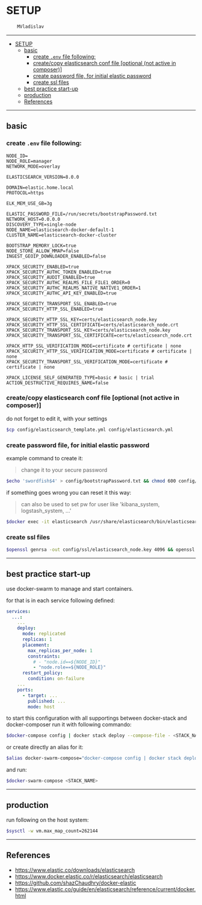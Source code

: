 # SETUP

```sh
    MVladislav
```

---

- [SETUP](#setup)
  - [basic](#basic)
    - [create `.env` file following:](#create-env-file-following)
    - [create/copy elasticsearch conf file [optional (not active in composer)]](#createcopy-elasticsearch-conf-file-optional-not-active-in-composer)
    - [create password file, for initial elastic password](#create-password-file-for-initial-elastic-password)
    - [create ssl files](#create-ssl-files)
  - [best practice start-up](#best-practice-start-up)
  - [production](#production)
  - [References](#references)

---

## basic

### create `.env` file following:

```env
NODE_ID=
NODE_ROLE=manager
NETWORK_MODE=overlay

ELASTICSEARCH_VERSION=8.0.0

DOMAIN=elastic.home.local
PROTOCOL=https

ELK_MEM_USE_GB=3g

ELASTIC_PASSWORD_FILE=/run/secrets/bootstrapPassword.txt
NETWORK_HOST=0.0.0.0
DISCOVERY_TYPE=single-node
NODE_NAME=elasticsearch-docker-default-1
CLUSTER_NAME=elasticsearch-docker-cluster

BOOTSTRAP_MEMORY_LOCK=true
NODE_STORE_ALLOW_MMAP=false
INGEST_GEOIP_DOWNLOADER_ENABLED=false

XPACK_SECURITY_ENABLED=true
XPACK_SECURITY_AUTHC_TOKEN_ENABLED=true
XPACK_SECURITY_AUDIT_ENABLED=true
XPACK_SECURITY_AUTHC_REALMS_FILE_FILE1_ORDER=0
XPACK_SECURITY_AUTHC_REALMS_NATIVE_NATIVE1_ORDER=1
XPACK_SECURITY_AUTHC_API_KEY_ENABLED=true

XPACK_SECURITY_TRANSPORT_SSL_ENABLED=true
XPACK_SECURITY_HTTP_SSL_ENABLED=true

XPACK_SECURITY_HTTP_SSL_KEY=certs/elasticsearch_node.key
XPACK_SECURITY_HTTP_SSL_CERTIFICATE=certs/elasticsearch_node.crt
XPACK_SECURITY_TRANSPORT_SSL_KEY=certs/elasticsearch_node.key
XPACK_SECURITY_TRANSPORT_SSL_CERTIFICATE=certs/elasticsearch_node.crt

XPACK_HTTP_SSL_VERIFICATION_MODE=certificate # certificate | none
XPACK_SECURITY_HTTP_SSL_VERIFICATION_MODE=certificate # certificate | none
XPACK_SECURITY_TRANSPORT_SSL_VERIFICATION_MODE=certificate # certificate | none

XPACK_LICENSE_SELF_GENERATED_TYPE=basic # basic | trial
ACTION_DESTRUCTIVE_REQUIRES_NAME=false
```

### create/copy elasticsearch conf file [optional (not active in composer)]

do not forget to edit it, with your settings

```sh
$cp config/elasticsearch_template.yml config/elasticsearch.yml
```

### create password file, for initial elastic password

example command to create it:

> change it to your secure password

```sh
$echo 'swordfish$4' > config/bootstrapPassword.txt && chmod 600 config/bootstrapPassword.txt
```

if something goes wrong you can reset it this way:

> can also be used to set pw for user like 'kibana_system, logstash_system, ...'

```sh
$docker exec -it elasticsearch /usr/share/elasticsearch/bin/elasticsearch-reset-password -u elastic
```

### create ssl files

```sh
$openssl genrsa -out config/ssl/elasticsearch_node.key 4096 && openssl req -new -x509 -sha256 -key config/ssl/elasticsearch_node.key -out config/ssl/elasticsearch_node.crt -days 365 -subj '/CN=elasticsearch'
```

---

## best practice start-up

use docker-swarm to manage and start containers.

for that is in each service following defined:

```yml
services:
  ...:
    ...
    deploy:
      mode: replicated
      replicas: 1
      placement:
        max_replicas_per_node: 1
        constraints:
          # - "node.id==${NODE_ID}"
          - "node.role==${NODE_ROLE}"
      restart_policy:
        condition: on-failure
    ...
    ports:
      - target: ...
        published: ...
        mode: host
```

to start this configuration with all supportings between docker-stack and docker-composer
run it with following commando:

```sh
$docker-compose config | docker stack deploy --compose-file - <STACK_NAME>
```

or create directly an alias for it:

```sh
$alias docker-swarm-compose="docker-compose config | docker stack deploy --compose-file -"
```

and run:

```sh
$docker-swarm-compose <STACK_NAME>
```

---

## production

run following on the host system:

```sh
$sysctl -w vm.max_map_count=262144
```

---

## References

- <https://www.elastic.co/downloads/elasticsearch>
- <https://www.docker.elastic.co/r/elasticsearch/elasticsearch>
- <https://github.com/shazChaudhry/docker-elastic>
- <https://www.elastic.co/guide/en/elasticsearch/reference/current/docker.html>
